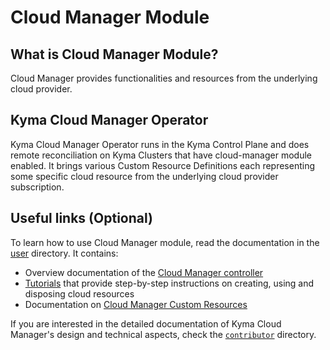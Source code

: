 
# Cloud Manager Module

## What is Cloud Manager Module?
Cloud Manager provides functionalities and resources from the underlying cloud provider.

## Kyma Cloud Manager Operator
Kyma Cloud Manager Operator runs in the Kyma Control Plane and does remote reconciliation on Kyma Clusters that
have cloud-manager module enabled. It brings various Custom Resource Definitions each representing some
specific cloud resource from the underlying cloud provider subscription. 

## Useful links (Optional)
To learn how to use Cloud Manager module, read the documentation in the [user](../user) directory. It contains:
* Overview documentation of the [Cloud Manager controller](./00-10-overview-cloud-manager-controller.md)
* [Tutorials](./tutorials/) that provide step-by-step instructions on creating, using and disposing cloud resources
* Documentation on [Cloud Manager Custom Resources](./resources/)

If you are interested in the detailed documentation of Kyma Cloud Manager's design and technical aspects, 
check the [`contributor`](https://github.com/kyma-project/cloud-manager/tree/main/docs/contributor) directory.

